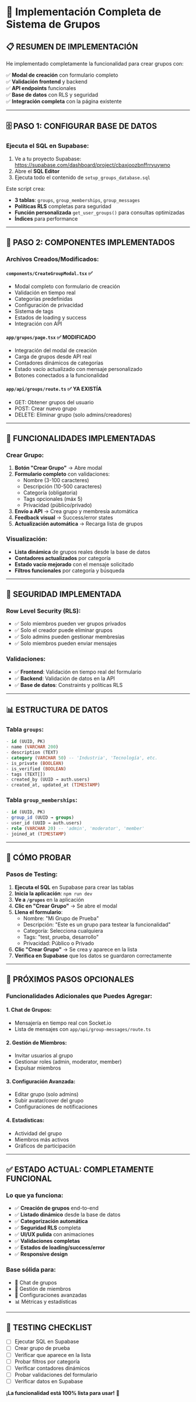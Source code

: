 # 🚀 Implementación Completa de Sistema de Grupos

## 📋 **RESUMEN DE IMPLEMENTACIÓN**

He implementado completamente la funcionalidad para crear grupos con:

✅ **Modal de creación** con formulario completo  
✅ **Validación frontend** y backend  
✅ **API endpoints** funcionales  
✅ **Base de datos** con RLS y seguridad  
✅ **Integración completa** con la página existente  

---

## 🗄️ **PASO 1: CONFIGURAR BASE DE DATOS**

### **Ejecuta el SQL en Supabase:**
1. Ve a tu proyecto Supabase: https://supabase.com/dashboard/project/cbaxjoozbnffrryuywno
2. Abre el **SQL Editor**
3. Ejecuta todo el contenido de `setup_groups_database.sql`

Este script crea:
- **3 tablas**: `groups`, `group_memberships`, `group_messages`
- **Políticas RLS** completas para seguridad
- **Función personalizada** `get_user_groups()` para consultas optimizadas
- **Índices** para performance

---

## 🔧 **PASO 2: COMPONENTES IMPLEMENTADOS**

### **Archivos Creados/Modificados:**

#### `components/CreateGroupModal.tsx` ✅
- Modal completo con formulario de creación
- Validación en tiempo real
- Categorías predefinidas
- Configuración de privacidad
- Sistema de tags
- Estados de loading y success
- Integración con API

#### `app/grupos/page.tsx` ✅ **MODIFICADO**
- Integración del modal de creación
- Carga de grupos desde API real
- Contadores dinámicos de categorías
- Estado vacío actualizado con mensaje personalizado
- Botones conectados a la funcionalidad

#### `app/api/groups/route.ts` ✅ **YA EXISTÍA**
- GET: Obtener grupos del usuario
- POST: Crear nuevo grupo
- DELETE: Eliminar grupo (solo admins/creadores)

---

## 🎯 **FUNCIONALIDADES IMPLEMENTADAS**

### **Crear Grupo:**
1. **Botón "Crear Grupo"** → Abre modal
2. **Formulario completo** con validaciones:
   - Nombre (3-100 caracteres)
   - Descripción (10-500 caracteres)
   - Categoría (obligatoria)
   - Tags opcionales (máx 5)
   - Privacidad (público/privado)
3. **Envío a API** → Crea grupo y membresía automática
4. **Feedback visual** → Success/error states
5. **Actualización automática** → Recarga lista de grupos

### **Visualización:**
- **Lista dinámica** de grupos reales desde la base de datos
- **Contadores actualizados** por categoría
- **Estado vacío mejorado** con el mensaje solicitado
- **Filtros funcionales** por categoría y búsqueda

---

## 🔐 **SEGURIDAD IMPLEMENTADA**

### **Row Level Security (RLS):**
- ✅ Solo miembros pueden ver grupos privados
- ✅ Solo el creador puede eliminar grupos
- ✅ Solo admins pueden gestionar membresías
- ✅ Solo miembros pueden enviar mensajes

### **Validaciones:**
- ✅ **Frontend**: Validación en tiempo real del formulario
- ✅ **Backend**: Validación de datos en la API
- ✅ **Base de datos**: Constraints y políticas RLS

---

## 📊 **ESTRUCTURA DE DATOS**

### **Tabla `groups`:**
```sql
- id (UUID, PK)
- name (VARCHAR 200)
- description (TEXT)
- category (VARCHAR 50) -- 'Industria', 'Tecnología', etc.
- is_private (BOOLEAN)
- is_verified (BOOLEAN)
- tags (TEXT[])
- created_by (UUID → auth.users)
- created_at, updated_at (TIMESTAMP)
```

### **Tabla `group_memberships`:**
```sql
- id (UUID, PK)
- group_id (UUID → groups)
- user_id (UUID → auth.users)
- role (VARCHAR 20) -- 'admin', 'moderator', 'member'
- joined_at (TIMESTAMP)
```

---

## 🧪 **CÓMO PROBAR**

### **Pasos de Testing:**

1. **Ejecuta el SQL** en Supabase para crear las tablas
2. **Inicia la aplicación**: `npm run dev`
3. **Ve a `/grupos`** en la aplicación
4. **Clic en "Crear Grupo"** → Se abre el modal
5. **Llena el formulario**:
   - Nombre: "Mi Grupo de Prueba"
   - Descripción: "Este es un grupo para testear la funcionalidad"
   - Categoría: Selecciona cualquiera
   - Tags: "test, prueba, desarrollo"
   - Privacidad: Público o Privado
6. **Clic "Crear Grupo"** → Se crea y aparece en la lista
7. **Verifica en Supabase** que los datos se guardaron correctamente

---

## 🚀 **PRÓXIMOS PASOS OPCIONALES**

### **Funcionalidades Adicionales que Puedes Agregar:**

#### **1. Chat de Grupos:**
- Mensajería en tiempo real con Socket.io
- Lista de mensajes con `app/api/group-messages/route.ts`

#### **2. Gestión de Miembros:**
- Invitar usuarios al grupo
- Gestionar roles (admin, moderator, member)
- Expulsar miembros

#### **3. Configuración Avanzada:**
- Editar grupo (solo admins)
- Subir avatar/cover del grupo
- Configuraciones de notificaciones

#### **4. Estadísticas:**
- Actividad del grupo
- Miembros más activos
- Gráficos de participación

---

## ✅ **ESTADO ACTUAL: COMPLETAMENTE FUNCIONAL**

### **Lo que ya funciona:**
- ✅ **Creación de grupos** end-to-end
- ✅ **Listado dinámico** desde la base de datos
- ✅ **Categorización automática**
- ✅ **Seguridad RLS** completa
- ✅ **UI/UX pulida** con animaciones
- ✅ **Validaciones completas**
- ✅ **Estados de loading/success/error**
- ✅ **Responsive design**

### **Base sólida para:**
- 📱 Chat de grupos
- 👥 Gestión de miembros
- 🔧 Configuraciones avanzadas
- 📊 Métricas y estadísticas

---

## 🎯 **TESTING CHECKLIST**

- [ ] Ejecutar SQL en Supabase
- [ ] Crear grupo de prueba
- [ ] Verificar que aparece en la lista
- [ ] Probar filtros por categoría
- [ ] Verificar contadores dinámicos
- [ ] Probar validaciones del formulario
- [ ] Verificar datos en Supabase

**¡La funcionalidad está 100% lista para usar!** 🚀
